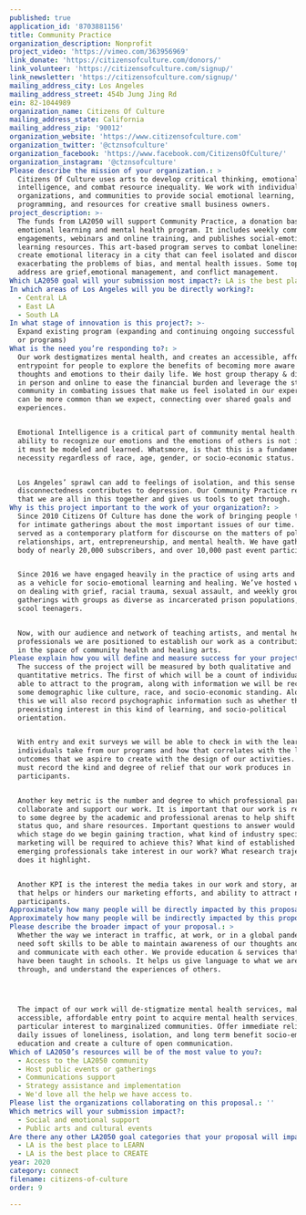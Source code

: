 ```yaml
---
published: true
application_id: '8703881156'
title: Community Practice
organization_description: Nonprofit
project_video: 'https://vimeo.com/363956969'
link_donate: 'https://citizensofculture.com/donors/'
link_volunteer: 'https://citizensofculture.com/signup/'
link_newsletter: 'https://citizensofculture.com/signup/'
mailing_address_city: Los Angeles
mailing_address_street: 454b Jung Jing Rd
ein: 82-1044989
organization_name: Citizens Of Culture
mailing_address_state: California
mailing_address_zip: '90012'
organization_website: 'https://www.citizensofculture.com'
organization_twitter: '@ctznsofculture'
organization_facebook: 'https://www.facebook.com/CitizensOfCulture/'
organization_instagram: '@ctznsofculture'
Please describe the mission of your organization.: >
  Citizens Of Culture uses arts to develop critical thinking, emotional
  intelligence, and combat resource inequality. We work with individuals,
  organizations, and communities to provide social emotional learning, arts
  programming, and resources for creative small business owners.
project_description: >-
  The funds from LA2050 will support Community Practice, a donation based social
  emotional learning and mental health program. It includes weekly community
  engagements, webinars and online training, and publishes social-emotional
  learning resources. This art-based program serves to combat loneliness and
  create emotional literacy in a city that can feel isolated and disconnected,
  exacerbating the problems of bias, and mental health issues. Some topics we
  address are grief,emotional management, and conflict management.
Which LA2050 goal will your submission most impact?: LA is the best place to CONNECT
In which areas of Los Angeles will you be directly working?:
  - Central LA
  - East LA
  - South LA
In what stage of innovation is this project?: >-
  Expand existing program (expanding and continuing ongoing successful projects
  or programs)
What is the need you’re responding to?: >
  Our work destigmatizes mental health, and creates an accessible, affordable
  entrypoint for people to explore the benefits of becoming more aware of their
  thoughts and emotions to their daily life. We host group therapy & discussion,
  in person and online to ease the financial burden and leverage the strength of
  community in combating issues that make us feel isolated in our experience but
  can be more common than we expect, connecting over shared goals and
  experiences.


  Emotional Intelligence is a critical part of community mental health. But the
  ability to recognize our emotions and the emotions of others is not inherent,
  it must be modeled and learned. Whatsmore, is that this is a fundamental human
  necessity regardless of race, age, gender, or socio-economic status. 


  Los Angeles’ sprawl can add to feelings of isolation, and this sense of
  disconnectedness contributes to depression. Our Community Practice reminds us
  that we are all in this together and gives us tools to get through.
Why is this project important to the work of your organization?: >
  Since 2010 Citizens Of Culture has done the work of bringing people together
  for intimate gatherings about the most important issues of our time. We have
  served as a contemporary platform for discourse on the matters of politics,
  relationships, art, entrepreneurship, and mental health. We have gathered a
  body of nearly 20,000 subscribers, and over 10,000 past event participants.


  Since 2016 we have engaged heavily in the practice of using arts and culture
  as a vehicle for socio-emotional learning and healing. We’ve hosted workshops
  on dealing with grief, racial trauma, sexual assault, and weekly group therapy
  gatherings with groups as diverse as incarcerated prison populations, to high
  scool teenagers. 


  Now, with our audience and network of teaching artists, and mental health
  professionals we are positioned to establish our work as a contributing force
  in the space of community health and healing arts.
Please explain how you will define and measure success for your project.: >
  The success of the project will be measured by both qualitative and
  quantitative metrics. The first of which will be a count of individuals we are
  able to attract to the program, along with information we will be recording
  some demographic like culture, race, and socio-economic standing. Along with
  this we will also record psychographic information such as whether there was a
  preexisting interest in this kind of learning, and socio-political
  orientation. 


  With entry and exit surveys we will be able to check in with the learning that
  individuals take from our programs and how that correlates with the learning
  outcomes that we aspire to create with the design of our activities. Also, we
  must record the kind and degree of relief that our work produces in
  participants.


  Another key metric is the number and degree to which professional partners
  collaborate and support our work. It is important that our work is recognized
  to some degree by the academic and professional arenas to help shift the
  status quo, and share resources. Important questions to answer would be, at
  which stage do we begin gaining traction, what kind of industry specific
  marketing will be required to achieve this? What kind of established and
  emerging professionals take interest in our work? What research trajectories
  does it highlight.


  Another KPI is the interest the media takes in our work and story, and how
  that helps or hinders our marketing efforts, and ability to attract new
  participants.
Approximately how many people will be directly impacted by this proposal?: '1000'
Approximately how many people will be indirectly impacted by this proposal?: '5000'
Please describe the broader impact of your proposal.: >
  Whether the way we interact in traffic, at work, or in a global pandemic, we
  need soft skills to be able to maintain awareness of our thoughts and emotions
  and communicate with each other. We provide education & services that should
  have been taught in schools. It helps us give language to what we are going
  through, and understand the experiences of others.




  The impact of our work will de-stigmatize mental health services, make an
  accessible, affordable entry point to acquire mental health services, with
  particular interest to marginalized communities. Offer immediate relief to
  daily issues of loneliness, isolation, and long term benefit socio-emotional
  education and create a culture of open communication.
Which of LA2050’s resources will be of the most value to you?:
  - Access to the LA2050 community
  - Host public events or gatherings
  - Communications support
  - Strategy assistance and implementation
  - We'd love all the help we have access to.
Please list the organizations collaborating on this proposal.: ''
Which metrics will your submission impact?:
  - Social and emotional support
  - Public arts and cultural events
Are there any other LA2050 goal categories that your proposal will impact?:
  - LA is the best place to LEARN
  - LA is the best place to CREATE
year: 2020
category: connect
filename: citizens-of-culture
order: 9

---
```

